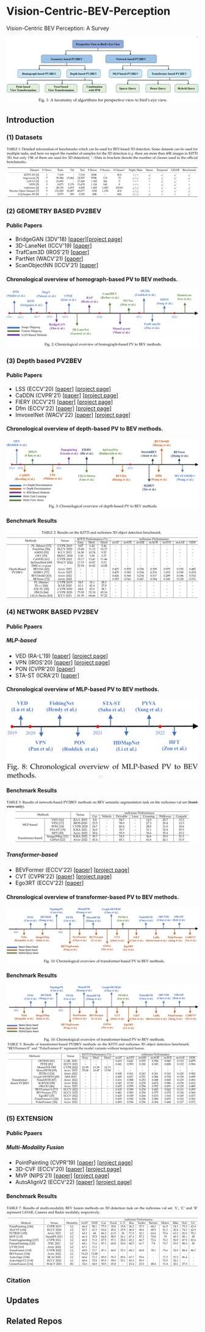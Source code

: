 # Vision-Centric-BEV-Perception
Vision-Centric BEV Perception: A Survey

[comment]: <> (<p align="center"> <img src="./taxonomy_bev.png" width="95%"> </p>)
![](taxonomy_bev.png)

## Introduction



### (1) Datasets
![](Datasets_bev.png)

[comment]: <> (<p align="center"> <img src="./Datasets_bev.png" width="95%"> </p>)
### (2) GEOMETRY BASED PV2BEV
#### Public Papers
- BridgeGAN (3DV'18) [[paper]](https://arxiv.org/pdf/1808.00327.pdf)[[project page]](https://github.com/xinge008/BridgeGAN)
- 3D-LaneNet (ICCV'19) [[paper]](https://openaccess.thecvf.com/content_ICCV_2019/papers/Garnett_3D-LaneNet_End-to-End_3D_Multiple_Lane_Detection_ICCV_2019_paper.pdf)
- TrafCam3D (IROS'21) [[paper]](http://export.arxiv.org/pdf/2103.15293.pdf)
- PartNet (WACV'21) [[paper]](https://openaccess.thecvf.com/content/WACV2021/papers/Loukkal_Driving_Among_Flatmobiles_Bird-Eye-View_Occupancy_Grids_From_a_Monocular_Camera_WACV_2021_paper.pdf) 
- ScanObjectNN (ICCV'21) [[paper]](https://openaccess.thecvf.com/content/ICCV2021/papers/Song_Stacked_Homography_Transformations_for_Multi-View_Pedestrian_Detection_ICCV_2021_paper.pdf) 
#### Chronological overview of homograph-based PV to BEV methods.
![](homo-based-overview.PNG)

[comment]: <> (<p align="center"> <img src="./homo-based-overview.PNG" width="95%"> </p>)
### (3) Depth based PV2BEV
#### Public Papers
- LSS (ECCV'20) [[paper]](https://arxiv.org/pdf/2008.05711.pdf) [[project page]](https://nv-tlabs.github.io/lift-splat-shoot/)
- CaDDN (CVPR'21) [[paper]](https://openaccess.thecvf.com/content/CVPR2021/papers/Reading_Categorical_Depth_Distribution_Network_for_Monocular_3D_Object_Detection_CVPR_2021_paper.pdf) [[project page]](https://github.com/TRAILab/CaDDN)
- FIERY (ICCV'21) [[paper]](https://openaccess.thecvf.com/content/ICCV2021/papers/Hu_FIERY_Future_Instance_Prediction_in_Birds-Eye_View_From_Surround_Monocular_ICCV_2021_paper.pdf) [[project page]](https://github.com/wayveai/fiery)
- Dfm (ECCV'22) [[paper]](https://arxiv.org/abs/2207.12988.pdf) [[project page]](https://github.com/Tai-Wang/Depth-from-Motion)
- ImvoxelNet (WACV'22) [[paper]](https://arxiv.org/pdf/2106.01178.pdf) [[project page]](https://github.com/saic-vul/imvoxelnet)

#### Chronological overview of depth-based PV to BEV methods.

[comment]: <> (<p align="center"> <img src="./depth-based-overview.png" width="95%"> </p>)
![](depth-based-overview.png)

#### Benchmark Results

[comment]: <> (<p align="center"> <img src="./depth-based%20results.png" width="95%"> </p>)
![](depth-based%20results.png)

### (4) NETWORK BASED PV2BEV
#### Public Ppaers
##### MLP-based
- VED (RA-L'19) [[paper]](https://arxiv.org/pdf/1804.02176.pdf) [[project page]](http://www.semantic3d.net/)
- VPN (IROS'20) [[paper]](https://arxiv.org/pdf/1906.03560.pdf) [[project page]](https://view-parsing-network.github.io/)
- PON (CVPR'20) [[paper]](https://openaccess.thecvf.com/content_CVPR_2020/papers/Roddick_Predicting_Semantic_Map_Representations_From_Images_Using_Pyramid_Occupancy_Networks_CVPR_2020_paper.pdf)
- STA-ST (ICRA'21) [[paper]](https://ieeexplore.ieee.org/stamp/stamp.jsp?tp=&arnumber=9561169) 
####  Chronological overview of MLP-based PV to BEV methods.

[comment]: <> (<p align="center"> <img src="./MLP-based-overview.png" width="95%"> </p>)
![](MLP-based-overview.png)

#### Benchmark Results

[comment]: <> (<p align="center"> <img src="./MLP-based-result.png" width="95%"> </p>)
![](MLP-based-result.png)
##### Transformer-based
- BEVFormer (ECCV'22) [[paper]](https://arxiv.org/pdf/2203.17270v1.pdf) [[project page]](https://github.com/zhiqi-li/BEVFormer)
- CVT (CVPR'22) [[paper]](https://openaccess.thecvf.com/content/CVPR2022/papers/Zhou_Cross-View_Transformers_for_Real-Time_Map-View_Semantic_Segmentation_CVPR_2022_paper.pdf) [[project page]](https://github.com/bradyz/)
- Ego3RT (ECCV'22) [[paper]](https://arxiv.org/pdf/2206.04042.pdf)

#### Chronological overview of transformer-based PV to BEV methods.

[comment]: <> (<p align="center"> <img src="./transformer-based-overview.png" width="95%"> </p>)
![](transformer-based-overview.png)

#### Benchmark Results
![](transformer-based-results.png)
![](transformer-based-results1.png)

[comment]: <> (<p align="center"> <img src="./transformer-based-results.png" width="95%"> </p>)
[comment]: <> (<p align="center"> <img src="./transformer-based-results1.png" width="95%"> </p>)



### (5)  EXTENSION
#### Public Ppaers
##### Multi-Modality Fusion
- PointPainting (CVPR'19) [[paper]](https://arxiv.org/pdf/1911.10150.pdf) [[project page]](https://github.com/AmrElsersy/PointPainting)
- 3D-CVF (ECCV'20) [[paper]](https://arxiv.org/abs/2004.12636.pdf) [[project page]](https://github.com/rasd3/3D-CVF)
- MVP (NIPS'21) [[paper]](https://arxiv.org/pdf/2111.06881.pdf) [[project page]](https://tianweiy.github.io/mvp/)
- AutoAlignV2 (ECCV'22) [[paper]](https://arxiv.org/pdf/2207.10316v1.pdf) [[project page]](https://github.com/zehuichen123/AutoAlignV2)
#### Benchmark Results
![](multi-modal-result.png)

[comment]: <> (<p align="center"> <img src="./multi-modal-result.png" width="95%"> </p>)




### Citation


## Updates



## Related Repos

